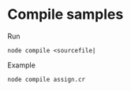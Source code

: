 # Compile samples

Run 

```
node compile <sourcefile|
```

Example

```
node compile assign.cr
```

